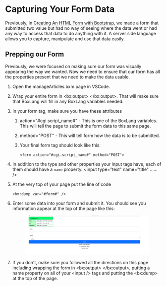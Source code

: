 # Capturing Your Form Data

Previously, in [Creating An HTML Form with Bootstrap](../../week-2-review-of-html-and-css/creating-an-html-form-with-bootstrap.md), we made a form that submitted two value but had no way of seeing where the data went or had any way to access that data to do anything with it. A server side language allows you to capture, manipulate and use that data easily.&#x20;

## Prepping our Form

Previously, we were focused on making sure our form was visually appearing the way we wanted. Now we need to ensure that our form has all the properties present that we need to make the data usable.&#x20;

1. Open the manageArticles.bxm page in VSCode.&#x20;
2. Wrap your entire form in \<bx:output>     \</bx:output>. That will make sure that BoxLang will fill in any BoxLang variables needed.&#x20;
3. In your form tag, make sure you have these attributes
   1. action="#cgi.script\_name#" - This is one of the BoxLang variables. This will tell the page to submit the form data to this same page.&#x20;
   2. method="POST"  - This will tell form how the data is to be submitted.&#x20;
   3.  Your final form tag should look like this:&#x20;

       ```boxlang
       <form action="#cgi.script_name#" method="POST">
       ```
4. In addition to the type and other properties your input tags have, each of them should have a `name` property. \<input type="text" name="title" ...... />
5.  At the very top of your page put the line of code&#x20;

    ```boxlang
    <bx:dump var="#form#" />
    ```
6.  Enter some data into your form and submit it. You should see you information appear at the top of the page like this:&#x20;

    <figure><img src="../../.gitbook/assets/image (4) (1) (1) (1).png" alt=""><figcaption></figcaption></figure>


7. If you don't, make sure you followed all the directions on this page including wrapping the form in \<bx:output> \</bx:output>, putting a name property on all of your \<input /> tags and putting the \<bx:dump> at the top of the page.&#x20;
